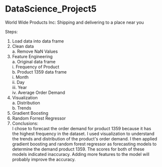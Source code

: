 # DataScience_Project5
World Wide Products Inc: Shipping and delivering to a place near you

Steps:
1.	Load data into data frame <br />
2.	Clean data <br />
a.	Remove NaN Values <br />
3.	Feature Engineering <br />
a.	Original data frame <br />
  i.	Frequency of Product <br />
b.	Product 1359 data frame <br />
  i.	Month <br />
  ii.	Day <br />
  iii.	Year <br />
iv.	Average Order Demand <br />
4.	Visualization <br />
a.	Distribution <br />
b.	Trends <br />
5.	Gradient Boosting <br />
6.	Random Forrest Regressor <br />
7.	Conclusions: <br />
I chose to forecast the order demand for product 1359 because it has the highest frequency in the dataset. I used visualization to understand the trends and distribution of the product's order demand. I then applied gradient boosting and random forest regressor as forecasting models to determine the demand product 1359. The scores for both of these models indicated inaccuracy. Adding more features to the model will probably improve the accuracy.

